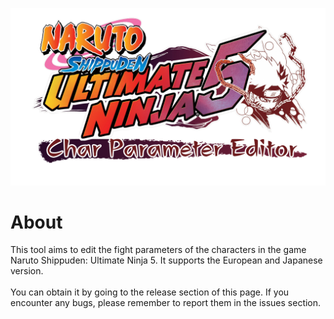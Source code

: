 ![MainBackground](Resources/MainBackground.png)
# About
This tool aims to edit the fight parameters of the characters in the game Naruto Shippuden: Ultimate Ninja 5. It supports the European and Japanese version.
<br>
<br>
You can obtain it by going to the release section of this page. If you encounter any bugs, please remember to report them in the issues section.

